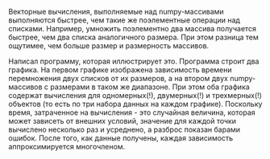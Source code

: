 Векторные вычисления, выполняемые над numpy-массивами выполняются быстрее, чем такие же поэлементные операции над списками. 
Например, умножить поэлементно два массива получается быстрее, чем два списка аналогичного размера. При этом разница тем ощутимее, 
чем больше размер и размерность массивов. 

Написал программу, которая иллюстрирует это. Программа строит два графика. На первом графике изображена зависимость времени
перемножения двух списков от их размеров, а на втором двух numpy-массивов с размерами в таком же диапазоне. При этом оба графика содержат 
вычисления для одномерных(!), двумерных(!) и трехмерных(!) объектов (то есть по три набора данных на каждом графике).
Поскольку время, затраченное на вычисления - это случайная величина, которая может зависеть от внешних условий, значение для каждой точки 
вычислено несколько раз и усреднено, а разброс показан барами ошибок. После того, как данные получены, каждая зависимость аппроксимируется многочленом.
